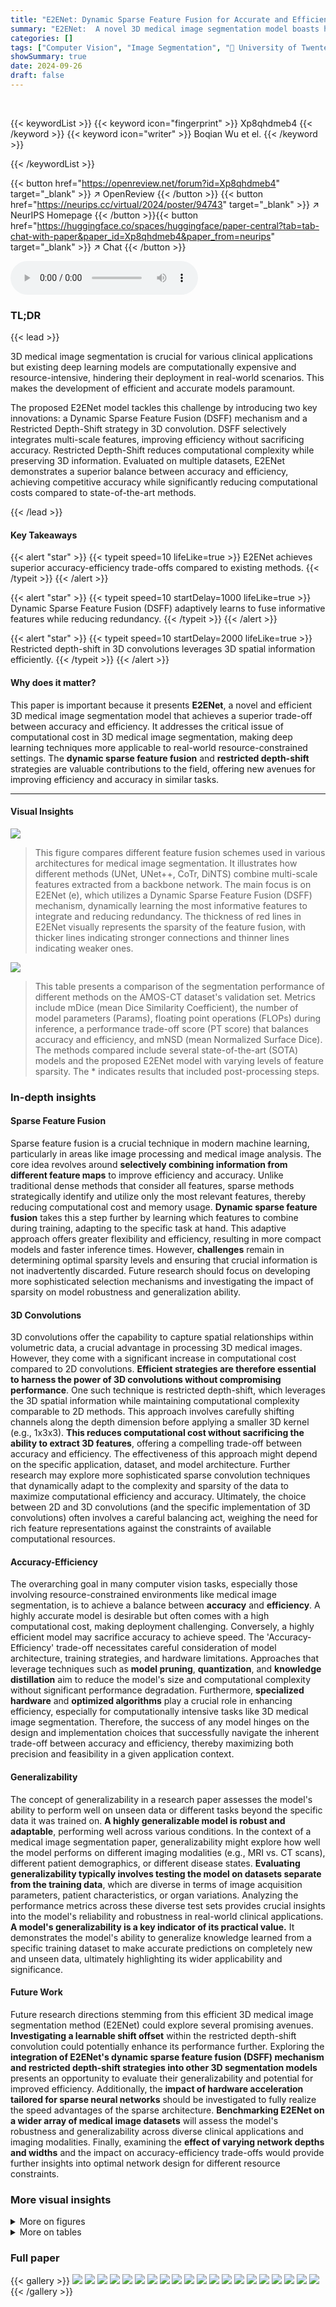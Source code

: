 ```yaml
---
title: "E2ENet: Dynamic Sparse Feature Fusion for Accurate and Efficient 3D Medical Image Segmentation"
summary: "E2ENet:  A novel 3D medical image segmentation model boasts high accuracy and efficiency by dynamically fusing multi-scale features and using restricted depth-shift 3D convolutions, significantly outp..."
categories: []
tags: ["Computer Vision", "Image Segmentation", "🏢 University of Twente",]
showSummary: true
date: 2024-09-26
draft: false
---
```


<br>

{{< keywordList >}}
{{< keyword icon="fingerprint" >}} Xp8qhdmeb4 {{< /keyword >}}
{{< keyword icon="writer" >}} Boqian Wu et el. {{< /keyword >}}
 
{{< /keywordList >}}

{{< button href="https://openreview.net/forum?id=Xp8qhdmeb4" target="_blank" >}}
↗ OpenReview
{{< /button >}}
{{< button href="https://neurips.cc/virtual/2024/poster/94743" target="_blank" >}}
↗ NeurIPS Homepage
{{< /button >}}{{< button href="https://huggingface.co/spaces/huggingface/paper-central?tab=tab-chat-with-paper&paper_id=Xp8qhdmeb4&paper_from=neurips" target="_blank" >}}
↗ Chat
{{< /button >}}



<audio controls>
    <source src="https://ai-paper-reviewer.com/Xp8qhdmeb4/podcast.wav" type="audio/wav">
    Your browser does not support the audio element.
</audio>


### TL;DR


{{< lead >}}

3D medical image segmentation is crucial for various clinical applications but existing deep learning models are computationally expensive and resource-intensive, hindering their deployment in real-world scenarios.  This makes the development of efficient and accurate models paramount.  



The proposed E2ENet model tackles this challenge by introducing two key innovations: a Dynamic Sparse Feature Fusion (DSFF) mechanism and a Restricted Depth-Shift strategy in 3D convolution. DSFF selectively integrates multi-scale features, improving efficiency without sacrificing accuracy. Restricted Depth-Shift reduces computational complexity while preserving 3D information.  Evaluated on multiple datasets, E2ENet demonstrates a superior balance between accuracy and efficiency, achieving competitive accuracy while significantly reducing computational costs compared to state-of-the-art methods. 

{{< /lead >}}


#### Key Takeaways

{{< alert "star" >}}
{{< typeit speed=10 lifeLike=true >}} E2ENet achieves superior accuracy-efficiency trade-offs compared to existing methods. {{< /typeit >}}
{{< /alert >}}

{{< alert "star" >}}
{{< typeit speed=10 startDelay=1000 lifeLike=true >}} Dynamic Sparse Feature Fusion (DSFF) adaptively learns to fuse informative features while reducing redundancy. {{< /typeit >}}
{{< /alert >}}

{{< alert "star" >}}
{{< typeit speed=10 startDelay=2000 lifeLike=true >}} Restricted depth-shift in 3D convolutions leverages 3D spatial information efficiently. {{< /typeit >}}
{{< /alert >}}

#### Why does it matter?
This paper is important because it presents **E2ENet**, a novel and efficient 3D medical image segmentation model that achieves a superior trade-off between accuracy and efficiency.  It addresses the critical issue of computational cost in 3D medical image segmentation, making deep learning techniques more applicable to real-world resource-constrained settings.  The **dynamic sparse feature fusion** and **restricted depth-shift** strategies are valuable contributions to the field, offering new avenues for improving efficiency and accuracy in similar tasks.

------
#### Visual Insights



![](https://ai-paper-reviewer.com/Xp8qhdmeb4/figures_1_1.jpg)

> This figure compares different feature fusion schemes used in various architectures for medical image segmentation.  It illustrates how different methods (UNet, UNet++, CoTr, DiNTS) combine multi-scale features extracted from a backbone network.  The main focus is on E2ENet (e), which utilizes a Dynamic Sparse Feature Fusion (DSFF) mechanism, dynamically learning the most informative features to integrate and reducing redundancy. The thickness of red lines in E2ENet visually represents the sparsity of the feature fusion, with thicker lines indicating stronger connections and thinner lines indicating weaker ones.





![](https://ai-paper-reviewer.com/Xp8qhdmeb4/tables_4_1.jpg)

> This table presents a comparison of the segmentation performance of different methods on the AMOS-CT dataset's validation set.  Metrics include mDice (mean Dice Similarity Coefficient), the number of model parameters (Params), floating point operations (FLOPs) during inference, a performance trade-off score (PT score) that balances accuracy and efficiency, and mNSD (mean Normalized Surface Dice). The methods compared include several state-of-the-art (SOTA) models and the proposed E2ENet model with varying levels of feature sparsity. The * indicates results that included post-processing steps.





### In-depth insights


#### Sparse Feature Fusion
Sparse feature fusion is a crucial technique in modern machine learning, particularly in areas like image processing and medical image analysis.  The core idea revolves around **selectively combining information from different feature maps** to improve efficiency and accuracy. Unlike traditional dense methods that consider all features, sparse methods strategically identify and utilize only the most relevant features, thereby reducing computational cost and memory usage.  **Dynamic sparse feature fusion** takes this a step further by learning which features to combine during training, adapting to the specific task at hand. This adaptive approach offers greater flexibility and efficiency, resulting in more compact models and faster inference times.   However, **challenges** remain in determining optimal sparsity levels and ensuring that crucial information is not inadvertently discarded.  Future research should focus on developing more sophisticated selection mechanisms and investigating the impact of sparsity on model robustness and generalization ability.

#### 3D Convolutions
3D convolutions offer the capability to capture spatial relationships within volumetric data, a crucial advantage in processing 3D medical images.  However, they come with a significant increase in computational cost compared to 2D convolutions.  **Efficient strategies are therefore essential to harness the power of 3D convolutions without compromising performance**. One such technique is restricted depth-shift, which leverages the 3D spatial information while maintaining computational complexity comparable to 2D methods. This approach involves carefully shifting channels along the depth dimension before applying a smaller 3D kernel (e.g., 1x3x3).  **This reduces computational cost without sacrificing the ability to extract 3D features**, offering a compelling trade-off between accuracy and efficiency.  The effectiveness of this approach might depend on the specific application, dataset, and model architecture.  Further research may explore more sophisticated sparse convolution techniques that dynamically adapt to the complexity and sparsity of the data to maximize computational efficiency and accuracy.  Ultimately, the choice between 2D and 3D convolutions (and the specific implementation of 3D convolutions) often involves a careful balancing act, weighing the need for rich feature representations against the constraints of available computational resources.

#### Accuracy-Efficiency
The overarching goal in many computer vision tasks, especially those involving resource-constrained environments like medical image segmentation, is to achieve a balance between **accuracy** and **efficiency**.  A highly accurate model is desirable but often comes with a high computational cost, making deployment challenging.  Conversely, a highly efficient model may sacrifice accuracy to achieve speed.  The 'Accuracy-Efficiency' trade-off necessitates careful consideration of model architecture, training strategies, and hardware limitations.  Approaches that leverage techniques such as **model pruning**, **quantization**, and **knowledge distillation** aim to reduce the model's size and computational complexity without significant performance degradation.  Furthermore, **specialized hardware** and **optimized algorithms** play a crucial role in enhancing efficiency, especially for computationally intensive tasks like 3D medical image segmentation.  Therefore, the success of any model hinges on the design and implementation choices that successfully navigate the inherent trade-off between accuracy and efficiency, thereby maximizing both precision and feasibility in a given application context.

#### Generalizability
The concept of generalizability in a research paper assesses the model's ability to perform well on unseen data or different tasks beyond the specific data it was trained on.  **A highly generalizable model is robust and adaptable**, performing well across various conditions.  In the context of a medical image segmentation paper, generalizability might explore how well the model performs on different imaging modalities (e.g., MRI vs. CT scans), different patient demographics, or different disease states.  **Evaluating generalizability typically involves testing the model on datasets separate from the training data**, which are diverse in terms of image acquisition parameters, patient characteristics, or organ variations.  Analyzing the performance metrics across these diverse test sets provides crucial insights into the model's reliability and robustness in real-world clinical applications. **A model's generalizability is a key indicator of its practical value.** It demonstrates the model's ability to generalize knowledge learned from a specific training dataset to make accurate predictions on completely new and unseen data, ultimately highlighting its wider applicability and significance.

#### Future Work
Future research directions stemming from this efficient 3D medical image segmentation method (E2ENet) could explore several promising avenues. **Investigating a learnable shift offset** within the restricted depth-shift convolution could potentially enhance its performance further.  Exploring the **integration of E2ENet's dynamic sparse feature fusion (DSFF) mechanism and restricted depth-shift strategies into other 3D segmentation models** presents an opportunity to evaluate their generalizability and potential for improved efficiency.  Additionally, the **impact of hardware acceleration tailored for sparse neural networks** should be investigated to fully realize the speed advantages of the sparse architecture.  **Benchmarking E2ENet on a wider array of medical image datasets** will assess the model's robustness and generalizability across diverse clinical applications and imaging modalities. Finally, examining the **effect of varying network depths and widths** and the impact on accuracy-efficiency trade-offs would provide further insights into optimal network design for different resource constraints.


### More visual insights

<details>
<summary>More on figures
</summary>


![](https://ai-paper-reviewer.com/Xp8qhdmeb4/figures_2_1.jpg)

> This figure illustrates the architecture of the E2ENet model.  It shows the Efficient backbone extracting features at multiple levels, which are then fed into a Feature Pyramid. These features are gradually aggregated across multiple stages using a Dynamic Sparse Feature Fusion (DSFF) mechanism.  In each stage, the features are fused using a fusion operation that includes LeakyReLU and InstanceNorm, then passed through a Shift CNN.  Finally, the fused features are processed by an Output Module to generate the final output feature map. The figure visually depicts how bottom-up, top-down, and forward connections are integrated for multi-scale feature fusion in the E2ENet network.


![](https://ai-paper-reviewer.com/Xp8qhdmeb4/figures_3_1.jpg)

> This figure illustrates the Dynamic Sparse Feature Fusion (DSFF) mechanism.  The DSFF mechanism starts with sparse connections between feature maps.  Over a period of ΔT training epochs, the network dynamically adjusts these connections. Connections with low importance (measured by the L1 norm of their kernels) are removed (zeroed out, shown in red), while the same number of inactive connections are randomly reactivated (shown in blue). This process repeats every ΔT epochs, maintaining a constant sparsity level (S) throughout training.  The figure visually represents this iterative process of sparsity adjustment and connection evolution.


![](https://ai-paper-reviewer.com/Xp8qhdmeb4/figures_4_1.jpg)

> This figure illustrates the restricted depth-shift operation used in E2ENet's 3D convolutions.  The input feature maps are divided into three parts along the channel dimension. Each part is then shifted by -1, 0, or 1 unit along the depth dimension. Finally, 3D convolutions with a 1x3x3 kernel are applied to these shifted feature maps to capture 3D spatial relationships while maintaining the efficiency of 2D convolutions.


![](https://ai-paper-reviewer.com/Xp8qhdmeb4/figures_8_1.jpg)

> This figure shows a qualitative comparison of the segmentation results obtained using E2ENet and nnUNet on the AMOS-CT dataset.  The comparison highlights the differences in the segmentation of various organs, such as the stomach, esophagus, and duodenum, showcasing E2ENet's improved ability to distinguish between these closely located organs. The image includes visual representations of the ground truth, nnUNet segmentations, and E2ENet segmentations for better comparison.


![](https://ai-paper-reviewer.com/Xp8qhdmeb4/figures_9_1.jpg)

> This figure visualizes how the Dynamic Sparse Feature Fusion (DSFF) mechanism learns to connect features from different levels during training.  It shows the proportions of feature connections from 'upward', 'downward', and 'forward' directions at a feature sparsity level of 0.8. The proportions are shown at three different training epochs (100th, 400th, and 1000th). The visualization helps to understand how the DSFF mechanism adapts and learns to filter out less important connections, making the feature fusion more efficient during the training process.


![](https://ai-paper-reviewer.com/Xp8qhdmeb4/figures_19_1.jpg)

> This figure illustrates the Dynamic Sparse Feature Fusion (DSFF) mechanism.  It shows how the fusion operation starts with sparse connections and then adapts during training.  Over time, less important connections are removed, while a similar number of previously inactive connections are re-activated at random. This process maintains a constant level of sparsity (S) throughout training, improving efficiency by focusing on the most informative feature connections.


![](https://ai-paper-reviewer.com/Xp8qhdmeb4/figures_20_1.jpg)

> This figure illustrates the architecture of the Efficient to Efficient Network (E2ENet), a novel model designed for efficient 3D medical image segmentation. The model consists of a convolutional neural network (CNN) backbone responsible for extracting multiple levels of features from the input 3D image. These features are then hierarchically fused through several stages, involving a fusion operation that combines adjacent features to fully leverage the information across different scales. The fusion process incorporates multi-scale features, progressively aggregating information through the model's stages, resulting in the final output.


![](https://ai-paper-reviewer.com/Xp8qhdmeb4/figures_20_2.jpg)

> This figure shows a qualitative comparison of the segmentation results obtained using E2ENet and nnUNet on the AMOS-CT dataset.  The image shows example slices from the dataset and highlights the differences in segmentation quality between the two models. Red boxes are used to highlight areas of particular interest where the differences in performance are more pronounced. The goal is to visually demonstrate the improved accuracy of E2ENet in segmenting challenging structures.


![](https://ai-paper-reviewer.com/Xp8qhdmeb4/figures_21_1.jpg)

> This figure shows a qualitative comparison of the segmentation results of the proposed E2ENet and the nnUNet baseline method on the BraTS challenge dataset. The figure displays four sample images from the BraTS dataset, along with their corresponding segmentation masks generated by both methods.  The segmentation masks are color-coded to represent the different tumor regions of interest: edema (ED), enhancing tumor (ET), and non-enhancing tumor (NET).  The red boxes highlight specific areas where the difference between the methods' segmentations is most apparent.  The comparison aims to demonstrate E2ENet's ability to improve segmentation accuracy, particularly in challenging areas.


![](https://ai-paper-reviewer.com/Xp8qhdmeb4/figures_21_2.jpg)

> This figure shows the training and validation loss curves for the E2ENet model trained on the AMOS-CT dataset.  The green dotted lines mark the epochs where the dynamic sparse feature fusion (DSFF) mechanism updates the network's topology by activating or deactivating connections (weights). The blue line shows the ratio of deactivation to activation at each step. The plot illustrates how the training loss initially increases after topology updates, but the overall loss decreases over time, demonstrating the effectiveness of the DSFF mechanism for improving model efficiency.


![](https://ai-paper-reviewer.com/Xp8qhdmeb4/figures_22_1.jpg)

> This figure compares different feature fusion schemes in various architectures, including UNet, UNet++, CoTr, and DiNTS.  It highlights the unique dynamic sparse feature fusion (DSFF) mechanism used in E2ENet, which allows for efficient and adaptive fusion of multi-scale features by dynamically learning the information flow paths.  The thickness of the red lines in the E2ENet diagram represents the sparsity of the connections, demonstrating the model's efficiency.


![](https://ai-paper-reviewer.com/Xp8qhdmeb4/figures_22_2.jpg)

> This figure compares different feature fusion schemes used in various neural network architectures for image segmentation.  It highlights the differences between UNet, UNet++, CoTr, DiNTS, and the proposed E2ENet.  The key difference is how E2ENet dynamically learns sparse connections between features, leading to efficient feature fusion, unlike the other methods that use dense connections or complex search algorithms. The purple nodes represent features from the backbone network, green represents the fused features, and the red lines represent the information flow, with line thickness in E2ENet indicating the strength of the learned connection.


![](https://ai-paper-reviewer.com/Xp8qhdmeb4/figures_22_3.jpg)

> This figure visualizes how the Dynamic Sparse Feature Fusion (DSFF) mechanism dynamically learns to fuse multi-scale features from three different directions (upward, forward, and downward) during training. The figure illustrates the proportions of feature map connections from these directions to a specific fused feature node at different training epochs (initial, 100th, 400th, and 1000th epoch) with a feature sparsity level of 0.8 on the AMOS-CT challenge. The proportions are presented visually, showing the learned importance of features from different directions for optimal fusion at each stage of the training process.


![](https://ai-paper-reviewer.com/Xp8qhdmeb4/figures_23_1.jpg)

> This figure compares different feature fusion schemes used in various architectures for image segmentation.  It shows how different methods, including UNet, UNet++, CoTr, and DiNTS, handle the integration of multi-scale features extracted from the backbone network.  The main focus is on E2ENet, highlighting its dynamic sparse feature fusion (DSFF) mechanism, which allows for adaptive learning of the feature fusion process, resulting in efficient feature integration.


</details>




<details>
<summary>More on tables
</summary>


![](https://ai-paper-reviewer.com/Xp8qhdmeb4/tables_5_1.jpg)
> This table presents the results of a 5-fold cross-validation experiment on the BraTS (Brain Tumor Segmentation) Challenge training set within the Medical Segmentation Decathlon (MSD).  It compares the performance of E2ENet at different sparsity levels (S) against other state-of-the-art methods such as DiNTS, UNet++, and nnUNet. The metrics reported are Dice scores for three tumor regions (edema, enhancing tumor, non-enhancing tumor), the mean Dice score (mDice), the number of model parameters (Params), the number of floating-point operations (FLOPs), and a performance trade-off score (PT score).  The table shows that E2ENet achieves competitive performance while significantly reducing the number of parameters and FLOPs.

![](https://ai-paper-reviewer.com/Xp8qhdmeb4/tables_5_2.jpg)
> This table presents the ablation study results on the AMOS-CT dataset validation set to evaluate the impact of the Dynamic Sparse Feature Fusion (DSFF) mechanism and the restricted depth-shift in 3D convolution on the model's performance. It compares different model configurations, including with and without DSFF, with and without depth-shift, and with different depth-shift sizes and kernel sizes. The results are measured using mDice, the number of parameters, FLOPs (floating-point operations), and mNSD (mean normalized surface dice).

![](https://ai-paper-reviewer.com/Xp8qhdmeb4/tables_6_1.jpg)
> This table presents the ablation study results on the validation set of the AMOS-CT challenge. It shows the impact of two key components of E2ENet: the Dynamic Sparse Feature Fusion (DSFF) mechanism and the restricted depth-shift in 3D convolution.  The table compares the performance (mDice, Params, FLOPs, mNSD) under different configurations: with/without DSFF, with/without depth-shift, and with different kernel sizes.  This helps understand the contribution of each component to the overall performance and efficiency of the model.

![](https://ai-paper-reviewer.com/Xp8qhdmeb4/tables_6_2.jpg)
> This table compares the performance of different segmentation models on the AMOS-CT dataset, including the proposed E2ENet model. It shows the mDice score (a metric for evaluating segmentation accuracy), the number of model parameters (Params), the number of floating point operations (FLOPs) during inference, and the PT score (a composite metric considering accuracy and efficiency).  The results highlight that E2ENet achieves competitive performance while using significantly fewer parameters and FLOPs.

![](https://ai-paper-reviewer.com/Xp8qhdmeb4/tables_7_1.jpg)
> This table presents a comparison of the segmentation performance of different models on the AMOS-MRI dataset.  Three training strategies are compared: using a model pre-trained on the AMOS-CT dataset and then fine-tuned on the AMOS-MRI dataset; training a model solely on the AMOS-MRI dataset; and training a model on both the AMOS-CT and AMOS-MRI datasets.  The results demonstrate the generalizability of E2ENet and its performance compared to other state-of-the-art methods.

![](https://ai-paper-reviewer.com/Xp8qhdmeb4/tables_7_2.jpg)
> This table compares the performance of E2ENet with other state-of-the-art methods on the AMOS-CT dataset.  The metrics used for comparison include mDice (mean Dice similarity coefficient), the number of model parameters (Params), floating point operations during inference (FLOPs), the Performance Trade-off score (PT score), and mean normalized surface dice (mNSD).  The table shows that E2ENet achieves competitive performance (mDice) with significantly fewer parameters and FLOPs, demonstrating its efficiency.

![](https://ai-paper-reviewer.com/Xp8qhdmeb4/tables_8_1.jpg)
> This table compares the performance of E2ENet and nnUNet models under similar FLOPs constraints.  To ensure a fair comparison, a smaller version of nnUNet (nnUNet(-)) and a larger version of E2ENet (E2ENet(+)) were created by adjusting the number of channels and feature scales, respectively.  The table shows that even with a reduction in parameters and FLOPs, E2ENet maintains comparable performance to nnUNet, demonstrating its efficiency in memory and computation.

![](https://ai-paper-reviewer.com/Xp8qhdmeb4/tables_18_1.jpg)
> This table presents a comparison of the inference speed (latency and throughput) of E2ENet and nnUNet using an Intel Xeon Platinum 8360Y CPU with 18 cores.  Patches of images sized 32x32x32 were used as input for the comparison. The results demonstrate that E2ENet shows significant speedups compared to nnUNet.

![](https://ai-paper-reviewer.com/Xp8qhdmeb4/tables_18_2.jpg)
> This table presents a quantitative comparison of the segmentation performance of various state-of-the-art (SOTA) methods on the AMOS-CT dataset's validation set.  The metrics used for comparison include mDice (mean Dice similarity coefficient), Params (model parameters in millions), FLOPs (floating point operations in billions), PT score (performance trade-off score, which combines accuracy and efficiency), and mNSD (mean normalized surface dice).  The asterisk (*) indicates that post-processing was applied to the results.  The table allows readers to compare the accuracy and efficiency of different methods, particularly highlighting E2ENet's performance in relation to others.

![](https://ai-paper-reviewer.com/Xp8qhdmeb4/tables_19_1.jpg)
> This table compares the performance of E2ENet against several baselines on the BTCV challenge dataset.  It shows class-wise Dice scores for various organs, as well as overall metrics like mDice, the number of parameters, FLOPS, a performance trade-off score, and Hausdorff distance. Note that some results are taken from the standard leaderboard and others from a free leaderboard, and that one method (UNETR+) was trained without external data, unlike others.

</details>




### Full paper

{{< gallery >}}
<img src="https://ai-paper-reviewer.com/Xp8qhdmeb4/1.png" class="grid-w50 md:grid-w33 xl:grid-w25" />
<img src="https://ai-paper-reviewer.com/Xp8qhdmeb4/2.png" class="grid-w50 md:grid-w33 xl:grid-w25" />
<img src="https://ai-paper-reviewer.com/Xp8qhdmeb4/3.png" class="grid-w50 md:grid-w33 xl:grid-w25" />
<img src="https://ai-paper-reviewer.com/Xp8qhdmeb4/4.png" class="grid-w50 md:grid-w33 xl:grid-w25" />
<img src="https://ai-paper-reviewer.com/Xp8qhdmeb4/5.png" class="grid-w50 md:grid-w33 xl:grid-w25" />
<img src="https://ai-paper-reviewer.com/Xp8qhdmeb4/6.png" class="grid-w50 md:grid-w33 xl:grid-w25" />
<img src="https://ai-paper-reviewer.com/Xp8qhdmeb4/7.png" class="grid-w50 md:grid-w33 xl:grid-w25" />
<img src="https://ai-paper-reviewer.com/Xp8qhdmeb4/8.png" class="grid-w50 md:grid-w33 xl:grid-w25" />
<img src="https://ai-paper-reviewer.com/Xp8qhdmeb4/9.png" class="grid-w50 md:grid-w33 xl:grid-w25" />
<img src="https://ai-paper-reviewer.com/Xp8qhdmeb4/10.png" class="grid-w50 md:grid-w33 xl:grid-w25" />
<img src="https://ai-paper-reviewer.com/Xp8qhdmeb4/11.png" class="grid-w50 md:grid-w33 xl:grid-w25" />
<img src="https://ai-paper-reviewer.com/Xp8qhdmeb4/12.png" class="grid-w50 md:grid-w33 xl:grid-w25" />
<img src="https://ai-paper-reviewer.com/Xp8qhdmeb4/13.png" class="grid-w50 md:grid-w33 xl:grid-w25" />
<img src="https://ai-paper-reviewer.com/Xp8qhdmeb4/14.png" class="grid-w50 md:grid-w33 xl:grid-w25" />
<img src="https://ai-paper-reviewer.com/Xp8qhdmeb4/15.png" class="grid-w50 md:grid-w33 xl:grid-w25" />
<img src="https://ai-paper-reviewer.com/Xp8qhdmeb4/16.png" class="grid-w50 md:grid-w33 xl:grid-w25" />
<img src="https://ai-paper-reviewer.com/Xp8qhdmeb4/17.png" class="grid-w50 md:grid-w33 xl:grid-w25" />
<img src="https://ai-paper-reviewer.com/Xp8qhdmeb4/18.png" class="grid-w50 md:grid-w33 xl:grid-w25" />
<img src="https://ai-paper-reviewer.com/Xp8qhdmeb4/19.png" class="grid-w50 md:grid-w33 xl:grid-w25" />
<img src="https://ai-paper-reviewer.com/Xp8qhdmeb4/20.png" class="grid-w50 md:grid-w33 xl:grid-w25" />
{{< /gallery >}}